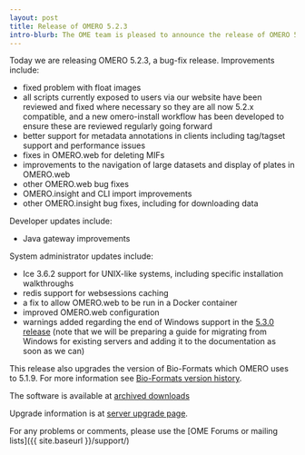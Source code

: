 ```yaml
---
layout: post
title: Release of OMERO 5.2.3
intro-blurb: The OME team is pleased to announce the release of OMERO 5.2.3
---
```

Today we are releasing OMERO 5.2.3, a bug-fix release. Improvements include:

-  fixed problem with float images
-  all scripts currently exposed to users via our website have been reviewed and fixed where necessary so they are all now 5.2.x compatible, and a new omero-install workflow has been developed to ensure these are reviewed regularly going forward
-  better support for metadata annotations in clients including tag/tagset support and performance issues
-  fixes in OMERO.web for deleting MIFs
-  improvements to the navigation of large datasets and display of plates in OMERO.web
-  other OMERO.web bug fixes
-  OMERO.insight and CLI import improvements
-  other OMERO.insight bug fixes, including for downloading data

Developer updates include:
 
-  Java gateway improvements

System administrator updates include:
 
-  Ice 3.6.2 support for UNIX-like systems, including specific installation walkthroughs
-  redis support for websessions caching
-  a fix to allow OMERO.web to be run in a Docker container
-  improved OMERO.web configuration
-  warnings added regarding the end of Windows support in the [5.3.0 release](http://blog.openmicroscopy.org/tech-issues/future-plans/deployment/2016/03/22/windows-support/) (note that we will be preparing a guide for migrating from Windows for existing servers and adding it to the documentation as soon as we can)

This release also upgrades the version of Bio-Formats which OMERO uses to
5.1.9. For more information see [Bio-Formats version history](https://www.openmicroscopy.org/site/support/bio-formats5.1/about/whats-new.html).

The software is available at
[archived downloads](http://downloads.openmicroscopy.org/omero/5.2.3/)

Upgrade information is at [server upgrade page](https://docs.openmicroscopy.org/omero/5.2.3/sysadmins/server-upgrade.html).

For any problems or comments, please use the [OME Forums or mailing lists]({{ site.baseurl }}/support/)

